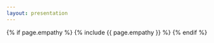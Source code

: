 ```yaml
---
layout: presentation
---
```



{% if page.empathy %}
  {% include {{ page.empathy }} %}
{% endif %}

<!-- {% assign pages = site.pages | sort: "order" %}
{% for page in pages %}
 {% if page.empathy == "empathie-directeur" %}
    {{- page.content | markdownify -}}
  {% endif %}
{% endfor %} -->